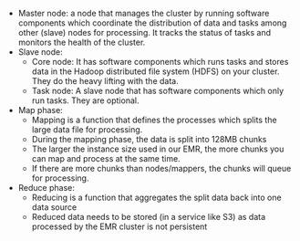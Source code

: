 - Master node: a node that manages the cluster by running software components which coordinate the distribution of data and tasks among other (slave) nodes for processing. It tracks the status of tasks and monitors the health of the cluster.
- Slave node:
  - Core node: It has software components which runs tasks and stores data in the Hadoop distributed file system (HDFS) on your cluster. They do the heavy lifting with the data.
  - Task node: A slave node that has software components which only run tasks. They are optional.
- Map phase:
  - Mapping is a function that defines the processes which splits the large data file for processing.
  - During the mapping phase, the data is split into 128MB chunks
  - The larger the instance size used in our EMR, the more chunks you can map and process at the same time.
  - If there are more chunks than nodes/mappers, the chunks will queue for processing.
- Reduce phase:
  - Reducing is a function that aggregates the split data back into one data source
  - Reduced data needs to be stored (in a service like S3) as data processed by the EMR cluster is not persistent